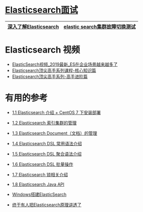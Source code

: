 
# [Elasticsearch面试](https://github.com/stevenli91748/JAVA-Architecture/blob/master/Tools%20and%20Middleware/Elasticsearch/interview/README.md)

[深入了解Elasticsearch](https://www.bilibili.com/video/BV1NW411P7XU)|[elastic search集群故障切换测试](https://www.kancloud.cn/ty1114/elasticsearch/1079430)|
---|---|




# Elasticsearch 视频

* [ElasticSearch视频_2019最新_ES在企业场景越来越多了](https://www.bilibili.com/video/av64033816/?spm_id_from=333.788.videocard.12)
* [Elasticsearch顶尖高手系列课程-核心知识篇](https://www.bilibili.com/video/av73034310)
* [Elasticsearch顶尖高手系列-高手进阶篇](https://www.bilibili.com/video/av73036633)

# 有用的参考

* [1.1 Elasticsearch 介绍 + CentOS 7 下安装部署](http://www.youmeek.com/elasticsearch-introduction-and-install/)
* [1.2 Elasticsearch 索引集群的管理](http://www.youmeek.com/elasticsearch-cluster/)
* [1.3 Elasticsearch Document（文档）的管理](http://www.youmeek.com/elasticsearch-document/)
* [1.4 Elasticsearch DSL 常用语法介绍](http://www.youmeek.com/elasticsearch-dsl/)
* [1.5 Elasticsearch DSL 聚合语法介绍](http://www.youmeek.com/elasticsearch-dsl-aggregation/)
* [1.6 Elasticsearch DSL 批量操作](http://www.youmeek.com/elasticsearch-dsl-batch/)
* [1.7 Elasticsearch 锁相关介绍](http://www.youmeek.com/elasticsearch-lock/)
* [1.8 Elasticsearch Java API](http://www.youmeek.com/elasticsearch-java-api/)

* [Windows搭建ElasticSearch](https://blog.csdn.net/Julycaka/article/details/82665522) 
* [终于有人把Elasticsearch原理讲透了](https://developer.51cto.com/art/201904/594615.htm)


